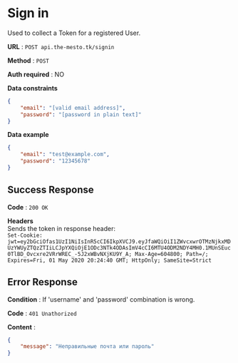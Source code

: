 # Sign in

Used to collect a Token for a registered User.

**URL** : `POST api.the-mesto.tk/signin`

**Method** : `POST`

**Auth required** : NO

**Data constraints**

```json
{
    "email": "[valid email address]",
    "password": "[password in plain text]"
}
```

**Data example**

```json
{
    "email": "test@example.com",
    "password": "12345678"
}
```

## Success Response

**Code** : `200 OK`

**Headers**  
Sends the token in response header:  
`Set-Cookie: jwt=ey2bGciOfas1UzI1NiIsInR5cCI6IkpXVCJ9.eyJfaWQiOiI1ZWvcxwrOTMzNjkxMDUzYWUyZTQzZTIiLCJpYXQiOjE1ODc3NTk4ODAsImV4cCI6MTU4ODM2NDY4MH0.1MUnSEuc0TlBD_Ovcxre2VRrWREC_-5J2xWBvNXjKU9Y_A; Max-Age=604800; Path=/; Expires=Fri, 01 May 2020 20:24:40 GMT; HttpOnly; SameSite=Strict  
`

## Error Response

**Condition** : If 'username' and 'password' combination is wrong.

**Code** : `401 Unathorized`

**Content** :

```json
{
    "message": "Неправильные почта или пароль"
}
```

